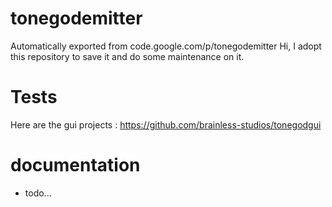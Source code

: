 # tonegodemitter
Automatically exported from code.google.com/p/tonegodemitter
Hi, I adopt this repository to save it and do some maintenance on it.

# Tests
Here are the gui projects : https://github.com/brainless-studios/tonegodgui


# documentation
* todo...
